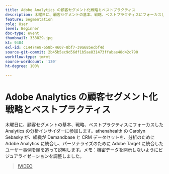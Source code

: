 ```yaml
---
title: Adobe Analytics の顧客セグメント化戦略とベストプラクティス
description: 木曜日に、顧客セグメントの基本、戦略、ベストプラクティスにフォーカスした Analytics の分析インサイダーに参加します。athenahealth の Carolyn Sebasky が、組織が Demandbase と CRM データセットを、分析のために Adobe Analytics に統合し、パーソナライズのために Adobe Target に統合したユーザー事例を順を追って説明します。メモ - 機密データを開示しないようにビジュアライゼーションを調整しました。
feature: Segmentation
role: User
level: Beginner
doc-type: event
thumbnail: 338829.jpg
kt: 9404
exl-id: c14474e8-658b-4607-8bf7-39a685ecbf4d
source-git-commit: 2b45b5ec9d56df1b5ae831473ffabae48d42c790
workflow-type: tm+mt
source-wordcount: '130'
ht-degree: 100%

---
```


# Adobe Analytics の顧客セグメント化戦略とベストプラクティス

木曜日に、顧客セグメントの基本、戦略、ベストプラクティスにフォーカスした Analytics の分析インサイダーに参加します。athenahealth の Carolyn Sebasky が、組織が Demandbase と CRM データセットを、分析のために Adobe Analytics に統合し、パーソナライズのために Adobe Target に統合したユーザー事例を順を追って説明します。メモ：機密データを開示しないようにビジュアライゼーションを調整しました。

>[!VIDEO](https://video.tv.adobe.com/v/338829/?quality=12&learn=on)
